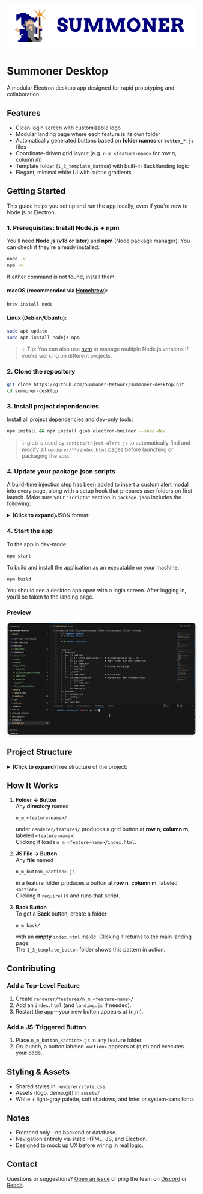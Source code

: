 <p style="text-align: center;">  
<img width="500px" src="assets/logo.png" />  
</p>

# Summoner Desktop

A modular Electron desktop app designed for rapid prototyping and collaboration.


## Features

- Clean login screen with customizable logo  
- Modular landing page where each feature is its own folder  
- Automatically generated buttons based on **folder names** or **`button_*.js`** files  
- Coordinate-driven grid layout (e.g. `n_m_<feature-name>` for row *n*, column *m*)  
- Template folder (`1_3_template_button`) with built-in Back/landing logic  
- Elegant, minimal white UI with subtle gradients  


## Getting Started

This guide helps you set up and run the app locally, even if you’re new to Node.js or Electron.


### 1. Prerequisites: Install Node.js + npm

You’ll need **Node.js (v18 or later)** and **npm** (Node package manager). You can check if they're already installed:

```bash
node -v
npm -v
```

If either command is not found, install them:

#### macOS (recommended via [Homebrew](https://brew.sh)):

```bash
brew install node
```

#### Linux (Debian/Ubuntu):

```bash
sudo apt update
sudo apt install nodejs npm
```

> 💡 Tip: You can also use [nvm](https://github.com/nvm-sh/nvm) to manage multiple Node.js versions if you're working on different projects.


### 2. Clone the repository

```bash
git clone https://github.com/Summoner-Network/summoner-desktop.git
cd summoner-desktop
```


### 3. Install project dependencies

Install all project dependencies and dev-only tools:

```bash
npm install && npm install glob electron-builder --save-dev
```

> 💡 glob is used by `scripts/inject-alert.js` to automatically find and modify all `renderer/**/index.html` pages before launching or packaging the app.


### 4. Update your package.json scripts
A build-time injection step has been added to insert a custom alert modal into every page, along with a setup hook that prepares user folders on first launch. Make sure your `"scripts"` section in `package.json` includes the following:

<details>
<summary><b>(Click to expand)</b>JSON format:</summary>

```jsonc
{
    "name": "summoner-desktop",
    // ...
    "description": "Desktop GUI for Summoner",
    "main": "main.js",
    // ...
    "scripts": {
        "inject-alert": "node scripts/inject-alert.js",
        "start": "npm run build:dev",
        "build": "npm run dist",
        "build:dev": "npm run inject-alert && electron .",
        "pack": "npm run inject-alert && electron-builder --dir",
        "dist": "npm run inject-alert && electron-builder --publish never"
    },
    "build": {
        // ...
        "productName": "Summoner Desktop",
        "asar": true,
        "files": [
            "**/*",
            "!scripts/**"
        ],
        "extraResources": [
            {
                "from": "scripts",
                "to": "scripts",
                "filter": [
                    "**/*.sh"
                ]
            }
        ],
        "mac": {
            "icon": "assets/mage_gif/logo_mage.icns",
            "target": [
                "dmg",
                "zip"
            ]
        },
        "win": {
            "icon": "assets/mage_gif/logo_mage.ico",
            "target": [
                "nsis"
            ]
        },
        "linux": {
            "icon": "assets/mage_gif/logo_mage.png",
            "target": [
                "AppImage",
                "deb"
            ]
        }
    },
    "devDependencies": {
        "electron": "^35.1.5",
        "electron-builder": "^26.0.12",
        "glob": "^11.0.2"
    }
}
```
</details>

### 4. Start the app

To the app in dev-mode:

```bash
npm start
```

To build and install the application as an executable on your machine:

```bash
npm build
```

You should see a desktop app open with a login screen. After logging in, you’ll be taken to the landing page.


### Preview

<p style="text-align: center;">  
  <img src="assets/demo2.gif" width="500"  
       style="border:1px solid #ddd;border-radius:8px;box-shadow:0 2px 6px rgba(0,0,0,0.1)"/>  
</p>


## Project Structure

<details>
<summary><b>(Click to expand)</b>Tree structure of the project:</summary>

```
renderer
├── common
│   ├── custom-alert.html
│   ├── form-builder.js
│   ├── overlay.js
│   └── scanner.js
├── features
│   ├── 1_1_import_agent
│   │   ├── 1_1_button_use_github.js        # JS-based button at row 1, col 1
│   │   ├── 1_2_button_add_locally.js
│   │   ├── 1_3_back                        # “Back” folder with empty index.html
│   │   │   └── index.html
│   │   ├── index.html                      # hosting landing page
│   │   └── landing.js
│   ├── 1_2_host_server
│   │   ├── 1_1_button_generate_and_run.js
│   │   ├── 1_2_NAT_setup
│   │   │   ├── 1_1_button_open_router.js
│   │   │   ├── 1_2_back
│   │   │   │   └── index.html
│   │   │   ├── index.html
│   │   │   └── landing.js
│   │   ├── 1_3_back
│   │   │   └── index.html
│   │   ├── index.html
│   │   ├── landing.js
│   │   └── setup.js
│   ├── 1_3_newsfeed
│   │   ├── 1_1_back
│   │   │   └── index.html
│   │   ├── index.html
│   │   └── landing.js
│   ├── 2_1_build_agent
│   │   ├── 1_1_button_generate.js
│   │   ├── 1_2_button_recombine.js
│   │   ├── 1_3_button_optimize.js
│   │   ├── 1_4_back
│   │   │   └── index.html
│   │   ├── index.html
│   │   ├── landing.js
│   │   └── list_agents.js
│   ├── 2_2_management
│   │   ├── 1_1_back
│   │   │   └── index.html
│   │   ├── index.html
│   │   └── landing.js
│   ├── 2_3_settings
│   │   ├── 1_1_button_reset_app.js
│   │   ├── 1_2_back
│   │   │   └── index.html
│   │   ├── index.html
│   │   └── landing.js
│   ├── 3_1_launch_agent
│   │   ├── 1_1_button_launch.js
│   │   ├── 1_2_back
│   │   │   └── index.html
│   │   ├── index.html
│   │   ├── landing.js
│   │   └── list_agents.js
│   ├── 3_2_performance
│   │   ├── 1_1_back
│   │   │   └── index.html
│   │   ├── index.html
│   │   └── landing.js
│   └── 3_3_quit                            # quit button
│       └── index.html
├── landing
│   ├── landing.html
│   └── landing.js
├── login
│   ├── 1_1_button_login.js
│   ├── index.html
│   ├── landing.js
│   └── login.html
└── style.css
main.js
package.json
```

</details>

## How It Works

1. **Folder → Button**  
   Any **directory** named  
   ```
   n_m_<feature-name>/
   ```  
   under `renderer/features/` produces a grid button at **row n**, **column m**, labeled `<feature-name>`.  
   Clicking it loads `n_m_<feature-name>/index.html`.

2. **JS File → Button**  
   Any **file** named  
   ```
   n_m_button_<action>.js
   ```  
   in a feature folder produces a button at **row n**, **column m**, labeled `<action>`.  
   Clicking it `require()`s and runs that script.

3. **Back Button**  
   To get a **Back** button, create a folder  
   ```
   n_m_back/
   ```  
   with an **empty** `index.html` inside. Clicking it returns to the main landing page.  
   The `1_3_template_button` folder shows this pattern in action.


## Contributing

### Add a Top-Level Feature

1. Create `renderer/features/n_m_<feature-name>/`  
2. Add an `index.html` (and `landing.js` if needed).  
3. Restart the app—your new button appears at (n,m).

### Add a JS-Triggered Button

1. Place `n_m_button_<action>.js` in any feature folder.  
2. On launch, a button labeled `<action>` appears at (n,m) and executes your code.


## Styling & Assets

- Shared styles in `renderer/style.css`  
- Assets (logo, demo.gif) in `assets/`  
- White + light-gray palette, soft shadows, and Inter or system-sans fonts  


## Notes

- Frontend only—no backend or database.  
- Navigation entirely via static HTML, JS, and Electron.  
- Designed to mock up UX before wiring in real logic.  


## Contact

Questions or suggestions? [Open an issue](https://github.com/Summoner-Network/summoner-desktop/issues) or ping the team on [Discord](https://discord.gg/9HMeXnMycE) or [Reddit](https://www.reddit.com/r/SummonerOfficial/).